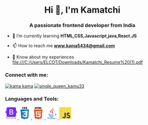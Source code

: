 <h1 align="center">Hi 👋, I'm Kamatchi</h1>
<h3 align="center">A passionate frontend developer from India</h3>

- 🌱 I’m currently learning **HTML,CSS,Javascript,java,React.JS**

- 📫 How to reach me **www.kama5434@gmail.com**

- 📄 Know about my experiences [file:///C:/Users/ELCOT/Downloads/Kamatchi_Resume%20(1).pdf](file:///C:/Users/ELCOT/Downloads/Kamatchi_Resume%20(1).pdf)

<h3 align="left">Connect with me:</h3>
<p align="left">
<a href="https://linkedin.com/in/kama kama" target="blank"><img align="center" src="https://raw.githubusercontent.com/rahuldkjain/github-profile-readme-generator/master/src/images/icons/Social/linked-in-alt.svg" alt="kama kama" height="30" width="40" /></a>
<a href="https://instagram.com/single_queen_kamu33" target="blank"><img align="center" src="https://raw.githubusercontent.com/rahuldkjain/github-profile-readme-generator/master/src/images/icons/Social/instagram.svg" alt="single_queen_kamu33" height="30" width="40" /></a>
</p>

<h3 align="left">Languages and Tools:</h3>
<p align="left"> <a href="https://getbootstrap.com" target="_blank" rel="noreferrer"> <img src="https://raw.githubusercontent.com/devicons/devicon/master/icons/bootstrap/bootstrap-plain-wordmark.svg" alt="bootstrap" width="40" height="40"/> </a> <a href="https://www.w3schools.com/css/" target="_blank" rel="noreferrer"> <img src="https://raw.githubusercontent.com/devicons/devicon/master/icons/css3/css3-original-wordmark.svg" alt="css3" width="40" height="40"/> </a> <a href="https://www.w3.org/html/" target="_blank" rel="noreferrer"> <img src="https://raw.githubusercontent.com/devicons/devicon/master/icons/html5/html5-original-wordmark.svg" alt="html5" width="40" height="40"/> </a> <a href="https://www.java.com" target="_blank" rel="noreferrer"> <img src="https://raw.githubusercontent.com/devicons/devicon/master/icons/java/java-original.svg" alt="java" width="40" height="40"/> </a> <a href="https://developer.mozilla.org/en-US/docs/Web/JavaScript" target="_blank" rel="noreferrer"> <img src="https://raw.githubusercontent.com/devicons/devicon/master/icons/javascript/javascript-original.svg" alt="javascript" width="40" height="40"/> </a> </p>

